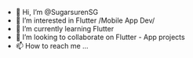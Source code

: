 - 👋 Hi, I’m @SugarsurenSG
- 👀 I’m interested in Flutter /Mobile App Dev/
- 🌱 I’m currently learning Flutter
- 💞️ I’m looking to collaborate on Flutter - App projects
- 📫 How to reach me ...

<!---
SugarsurenSG/SugarsurenSG is a ✨ special ✨ repository because its `README.md` (this file) appears on your GitHub profile.
You can click the Preview link to take a look at your changes.
--->
